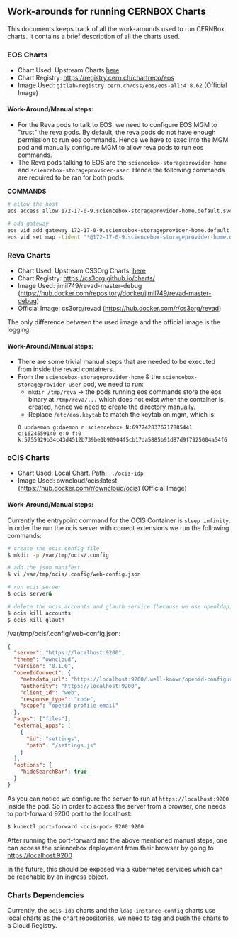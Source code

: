 ## Work-arounds for running CERNBOX Charts


This documents keeps track of all the work-arounds used to run CERNBox charts. It contains a brief description of all the charts used.


### EOS Charts

- Chart Used: Upstream Charts [here](https://gitlab.cern.ch/eos/eos-charts/-/tree/master)
- Chart Registry: https://registry.cern.ch/chartrepo/eos
- Image Used: `gitlab-registry.cern.ch/dss/eos/eos-all:4.8.62` (Official Image)

#### Work-Around/Manual steps:

- For the Reva pods to talk to EOS, we need to configure EOS MGM to "trust" the reva pods. By default, the reva pods do not have enough permission to run eos commands. Hence we have to exec into the MGM pod and manually configure MGM to allow reva pods to run eos commands.
- The Reva pods talking to EOS are the `sciencebox-storageprovider-home` and `sciencebox-storageprovider-user`. Hence the following commands are required to be ran for both pods.

**COMMANDS**

```bash
# allow the host 
eos access allow 172-17-0-9.sciencebox-storageprovider-home.default.svc.cluster.local (<FQDN of the pod running reva>)

# add gateway
eos vid add gateway 172-17-0-9.sciencebox-storageprovider-home.default.svc.cluster.local
eos vid set map -tident "*@172-17-0-9.sciencebox-storageprovider-home.default.svc.cluster.local" vuid 0 vgid 0
```

### Reva Charts

- Chart Used: Upstream CS3Org Charts. [here](https://github.com/cs3org/charts)
- Chart Registry: https://cs3org.github.io/charts/
- Image Used: jimil749/revad-master-debug (https://hub.docker.com/repository/docker/jimil749/revad-master-debug)
- Official Image: cs3org/revad (https://hub.docker.com/r/cs3org/revad)

The only difference between the used image and the official image is the logging.

#### Work-Around/Manual steps:

- There are some trivial manual steps that are needed to be executed from inside the revad containers.
- From the `sciencebox-storageprovider-home` & the `sciencebox-storageprovider-user` pod, we need to run:
    - `mkdir /tmp/reva` -> the pods running eos commands store the eos binary at `/tmp/reva/...` which does not exist when the container is created, hence we need to create the directory manually.
    - Replace `/etc/eos.keytab` to match the keytab on mgm, which is:
    ```
    0 u:daemon g:daemon n:sciencebox+ N:6977428376717885441 c:1624559140 e:0 f:0 k:5755929b34c43d4512b739be1b90904f5cb17da5885b91d87d9f7925004a54f6
    ```

### oCIS Charts

- Chart Used: Local Chart. Path: `../ocis-idp`
- Image Used: owncloud/ocis:latest (https://hub.docker.com/r/owncloud/ocis) (Official Image)

#### Work-Around/Manual steps:

Currently the entrypoint command for the OCIS Container is `sleep infinity`. In order the run the ocis server with correct extensions we run the following commands:

```bash
# create the ocis config file
$ mkdir -p /var/tmp/ocis/.config

# add the json manifest
$ vi /var/tmp/ocis/.config/web-config.json

# run ocis server
$ ocis server&

# delete the ocis accounts and glauth service (because we use openldap)
$ ocis kill accounts
$ ocis kill glauth
```

/var/tmp/ocis/.config/web-config.json:
```json
{
  "server": "https://localhost:9200",
  "theme": "owncloud",
  "version": "0.1.0",
  "openIdConnect": {
    "metadata_url": "https://localhost:9200/.well-known/openid-configuration",
    "authority": "https://localhost:9200",
    "client_id": "web",
    "response_type": "code",
    "scope": "openid profile email"
  },
  "apps": ["files"],
  "external_apps": [
    {
      "id": "settings",
      "path": "/settings.js"
    }
  ],
  "options": {
    "hideSearchBar": true
  }
}
```

As you can notice we configure the server to run at `https://localhost:9200` inside the pod. So in order to access the server from a browser, one needs to port-forward 9200 port to the localhost:

```bash
$ kubectl port-forward <ocis-pod> 9200:9200
```

After running the port-forward and the above mentioned manual steps, one can access the sciencebox deployment from their browser by going to [https://localhost:9200](https://localhost:9200)

In the future, this should be exposed via a kubernetes services which can be reachable by an ingress object.

### Charts Dependencies

Currently, the `ocis-idp` charts and the `ldap-instance-config` charts use local charts as the chart repositories, we need to tag and push the charts to a Cloud Registry.